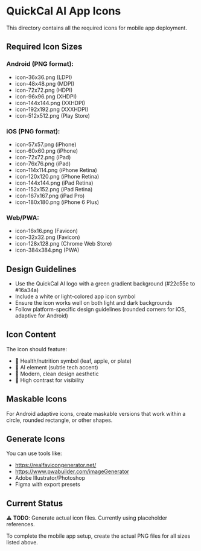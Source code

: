 # QuickCal AI App Icons

This directory contains all the required icons for mobile app deployment.

## Required Icon Sizes

### Android (PNG format):
- icon-36x36.png    (LDPI)
- icon-48x48.png    (MDPI)
- icon-72x72.png    (HDPI)
- icon-96x96.png    (XHDPI)
- icon-144x144.png  (XXHDPI)
- icon-192x192.png  (XXXHDPI)
- icon-512x512.png  (Play Store)

### iOS (PNG format):
- icon-57x57.png    (iPhone)
- icon-60x60.png    (iPhone)
- icon-72x72.png    (iPad)
- icon-76x76.png    (iPad)
- icon-114x114.png  (iPhone Retina)
- icon-120x120.png  (iPhone Retina)
- icon-144x144.png  (iPad Retina)
- icon-152x152.png  (iPad Retina)
- icon-167x167.png  (iPad Pro)
- icon-180x180.png  (iPhone 6 Plus)

### Web/PWA:
- icon-16x16.png    (Favicon)
- icon-32x32.png    (Favicon)
- icon-128x128.png  (Chrome Web Store)
- icon-384x384.png  (PWA)

## Design Guidelines

- Use the QuickCal AI logo with a green gradient background (#22c55e to #16a34a)
- Include a white or light-colored app icon symbol
- Ensure the icon works well on both light and dark backgrounds
- Follow platform-specific design guidelines (rounded corners for iOS, adaptive for Android)

## Icon Content

The icon should feature:
- 🍃 Health/nutrition symbol (leaf, apple, or plate)
- 🤖 AI element (subtle tech accent)
- 📱 Modern, clean design aesthetic
- 🎯 High contrast for visibility

## Maskable Icons

For Android adaptive icons, create maskable versions that work within a circle, rounded rectangle, or other shapes.

## Generate Icons

You can use tools like:
- https://realfavicongenerator.net/
- https://www.pwabuilder.com/imageGenerator
- Adobe Illustrator/Photoshop
- Figma with export presets

## Current Status

⚠️ **TODO**: Generate actual icon files. Currently using placeholder references.

To complete the mobile app setup, create the actual PNG files for all sizes listed above.
